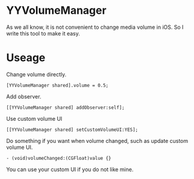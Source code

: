 # YYVolumeManager

As we all know, it is not convenient to change media volume in iOS. So I write this tool to make it easy.

# Useage

Change volume directly.
```
[YYVolumeManager shared].volume = 0.5;
```

Add observer.
```
[[YYVolumeManager shared] addObserver:self];
```

Use custom volume UI
```
[[YYVolumeManager shared] setCustomVolumeUI:YES];
```

Do something if you want when volume changed, such as update custom volume UI.
```
- (void)volumeChanged:(CGFloat)value {}
```

You can use your custom UI if you do not like mine.
